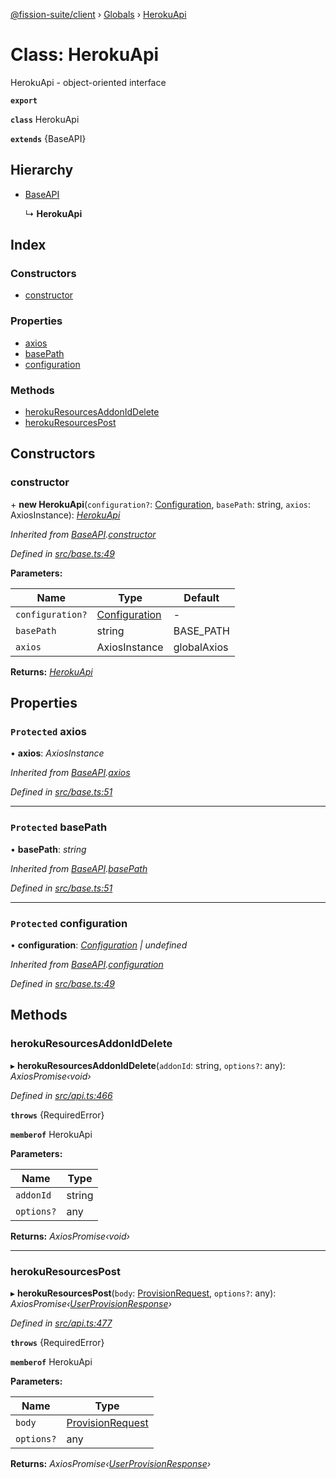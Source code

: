 [@fission-suite/client](../README.md) › [Globals](../globals.md) › [HerokuApi](herokuapi.md)

# Class: HerokuApi

HerokuApi - object-oriented interface

**`export`** 

**`class`** HerokuApi

**`extends`** {BaseAPI}

## Hierarchy

* [BaseAPI](baseapi.md)

  ↳ **HerokuApi**

## Index

### Constructors

* [constructor](herokuapi.md#constructor)

### Properties

* [axios](herokuapi.md#protected-axios)
* [basePath](herokuapi.md#protected-basepath)
* [configuration](herokuapi.md#protected-configuration)

### Methods

* [herokuResourcesAddonIdDelete](herokuapi.md#herokuresourcesaddoniddelete)
* [herokuResourcesPost](herokuapi.md#herokuresourcespost)

## Constructors

###  constructor

\+ **new HerokuApi**(`configuration?`: [Configuration](configuration.md), `basePath`: string, `axios`: AxiosInstance): *[HerokuApi](herokuapi.md)*

*Inherited from [BaseAPI](baseapi.md).[constructor](baseapi.md#constructor)*

*Defined in [src/base.ts:49](https://github.com/fission-suite/typescript-client/blob/6b1c329/src/base.ts#L49)*

**Parameters:**

Name | Type | Default |
------ | ------ | ------ |
`configuration?` | [Configuration](configuration.md) | - |
`basePath` | string |  BASE_PATH |
`axios` | AxiosInstance |  globalAxios |

**Returns:** *[HerokuApi](herokuapi.md)*

## Properties

### `Protected` axios

• **axios**: *AxiosInstance*

*Inherited from [BaseAPI](baseapi.md).[axios](baseapi.md#protected-axios)*

*Defined in [src/base.ts:51](https://github.com/fission-suite/typescript-client/blob/6b1c329/src/base.ts#L51)*

___

### `Protected` basePath

• **basePath**: *string*

*Inherited from [BaseAPI](baseapi.md).[basePath](baseapi.md#protected-basepath)*

*Defined in [src/base.ts:51](https://github.com/fission-suite/typescript-client/blob/6b1c329/src/base.ts#L51)*

___

### `Protected` configuration

• **configuration**: *[Configuration](configuration.md) | undefined*

*Inherited from [BaseAPI](baseapi.md).[configuration](baseapi.md#protected-configuration)*

*Defined in [src/base.ts:49](https://github.com/fission-suite/typescript-client/blob/6b1c329/src/base.ts#L49)*

## Methods

###  herokuResourcesAddonIdDelete

▸ **herokuResourcesAddonIdDelete**(`addonId`: string, `options?`: any): *AxiosPromise‹void›*

*Defined in [src/api.ts:466](https://github.com/fission-suite/typescript-client/blob/6b1c329/src/api.ts#L466)*

**`throws`** {RequiredError}

**`memberof`** HerokuApi

**Parameters:**

Name | Type |
------ | ------ |
`addonId` | string |
`options?` | any |

**Returns:** *AxiosPromise‹void›*

___

###  herokuResourcesPost

▸ **herokuResourcesPost**(`body`: [ProvisionRequest](../interfaces/provisionrequest.md), `options?`: any): *AxiosPromise‹[UserProvisionResponse](../interfaces/userprovisionresponse.md)›*

*Defined in [src/api.ts:477](https://github.com/fission-suite/typescript-client/blob/6b1c329/src/api.ts#L477)*

**`throws`** {RequiredError}

**`memberof`** HerokuApi

**Parameters:**

Name | Type |
------ | ------ |
`body` | [ProvisionRequest](../interfaces/provisionrequest.md) |
`options?` | any |

**Returns:** *AxiosPromise‹[UserProvisionResponse](../interfaces/userprovisionresponse.md)›*
